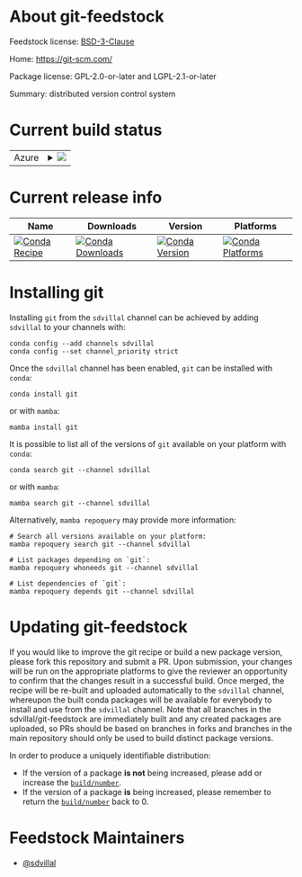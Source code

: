 About git-feedstock
===================

Feedstock license: [BSD-3-Clause](https://github.com/sdvillal/git-feedstock/blob/master/LICENSE.txt)

Home: https://git-scm.com/

Package license: GPL-2.0-or-later and LGPL-2.1-or-later

Summary: distributed version control system

Current build status
====================


<table>
    
  <tr>
    <td>Azure</td>
    <td>
      <details>
        <summary>
          <a href="https://dev.azure.com/sdvillal/feedstock-builds/_build/latest?definitionId=None&branchName=master">
            <img src="https://dev.azure.com/sdvillal/feedstock-builds/_apis/build/status/git-feedstock?branchName=master">
          </a>
        </summary>
        <table>
          <thead><tr><th>Variant</th><th>Status</th></tr></thead>
          <tbody><tr>
              <td>linux_64</td>
              <td>
                <a href="https://dev.azure.com/sdvillal/feedstock-builds/_build/latest?definitionId=None&branchName=master">
                  <img src="https://dev.azure.com/sdvillal/feedstock-builds/_apis/build/status/git-feedstock?branchName=master&jobName=linux&configuration=linux%20linux_64_" alt="variant">
                </a>
              </td>
            </tr>
          </tbody>
        </table>
      </details>
    </td>
  </tr>
</table>

Current release info
====================

| Name | Downloads | Version | Platforms |
| --- | --- | --- | --- |
| [![Conda Recipe](https://img.shields.io/badge/recipe-git-green.svg)](https://anaconda.org/sdvillal/git) | [![Conda Downloads](https://img.shields.io/conda/dn/sdvillal/git.svg)](https://anaconda.org/sdvillal/git) | [![Conda Version](https://img.shields.io/conda/vn/sdvillal/git.svg)](https://anaconda.org/sdvillal/git) | [![Conda Platforms](https://img.shields.io/conda/pn/sdvillal/git.svg)](https://anaconda.org/sdvillal/git) |

Installing git
==============

Installing `git` from the `sdvillal` channel can be achieved by adding `sdvillal` to your channels with:

```
conda config --add channels sdvillal
conda config --set channel_priority strict
```

Once the `sdvillal` channel has been enabled, `git` can be installed with `conda`:

```
conda install git
```

or with `mamba`:

```
mamba install git
```

It is possible to list all of the versions of `git` available on your platform with `conda`:

```
conda search git --channel sdvillal
```

or with `mamba`:

```
mamba search git --channel sdvillal
```

Alternatively, `mamba repoquery` may provide more information:

```
# Search all versions available on your platform:
mamba repoquery search git --channel sdvillal

# List packages depending on `git`:
mamba repoquery whoneeds git --channel sdvillal

# List dependencies of `git`:
mamba repoquery depends git --channel sdvillal
```




Updating git-feedstock
======================

If you would like to improve the git recipe or build a new
package version, please fork this repository and submit a PR. Upon submission,
your changes will be run on the appropriate platforms to give the reviewer an
opportunity to confirm that the changes result in a successful build. Once
merged, the recipe will be re-built and uploaded automatically to the
`sdvillal` channel, whereupon the built conda packages will be available for
everybody to install and use from the `sdvillal` channel.
Note that all branches in the sdvillal/git-feedstock are
immediately built and any created packages are uploaded, so PRs should be based
on branches in forks and branches in the main repository should only be used to
build distinct package versions.

In order to produce a uniquely identifiable distribution:
 * If the version of a package **is not** being increased, please add or increase
   the [``build/number``](https://docs.conda.io/projects/conda-build/en/latest/resources/define-metadata.html#build-number-and-string).
 * If the version of a package **is** being increased, please remember to return
   the [``build/number``](https://docs.conda.io/projects/conda-build/en/latest/resources/define-metadata.html#build-number-and-string)
   back to 0.

Feedstock Maintainers
=====================

* [@sdvillal](https://github.com/sdvillal/)

